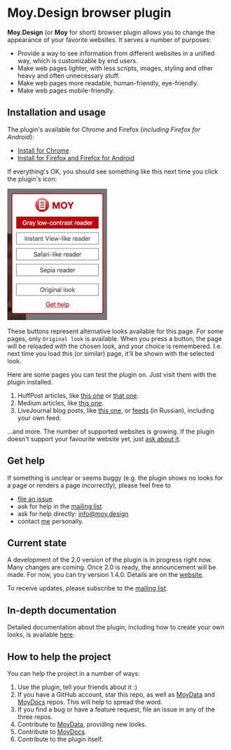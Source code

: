 # Moy.Design browser plugin

**Moy.Design** (or **Moy** for short) browser plugin allows you to change the appearance of your favorite websites. It serves a number of purposes:

* Provide a way to see information from different websites in a unified way, which is customizable by end users.
* Make web pages lighter, with less scripts, images, styling and other heavy and often unnecessary stuff.
* Make web pages more readable, human-friendly, eye-friendly.
* Make web pages mobile-friendly.

## Installation and usage

The plugin's available for Chrome and Firefox (*including Firefox for Android*):

* [Install for Chrome](https://chrome.google.com/webstore/detail/moydesign/kgepfphemgiidklhpnfoobmoieiglgon)
* [Install for Firefox and Firefox for Android](https://moy.design/extension/firefox)

If everything's OK, you should see something like this next time you click the plugin's icon:

<img src="https://raw.githubusercontent.com/MoyDesign/MoyDocs/master/docs/plugin-popup.png" height="300">

These buttons represent alternative looks available for this page. For some pages, only `Original look` is available. When you press a button, the page will be reloaded with the chosen look, and your choice is remembered. I.e. next time you load this (or similar) page, it'll be shown with the selected look.

Here are some pages you can test the plugin on. Just visit them with the plugin installed.

1. HuffPost articles, like [this one](https://www.huffingtonpost.com/entry/cottage-cheese-nutritional-benefits-yogurt_us_5b3a33cbe4b0f3c221a2e136) or [that one](https://www.huffingtonpost.com/entry/best-fast-food-fried-chicken_us_5b328c43e4b0cb56051ccaab?section=us_taste).
1. Medium articles, like [this one](https://medium.com/the-mission/if-you-only-read-a-few-books-in-2018-read-these-89d03fc149c6).
1. LiveJournal blog posts, like [this one](https://shakko-kitsune.livejournal.com/1281232.html), or [feeds](https://shakko-kitsune.livejournal.com/feed/) (in Russian), including your own feed.

...and more. The number of supported websites is growing. If the plugin doesn't support your favourite website yet, just [ask about it](#get-help).

## Get help

If something is unclear or seems buggy (e.g. the plugin shows no looks for a page or renders a page incorrectly), please feel free to

* [file an issue](https://github.com/MoyDesign/MoyPlugin/issues)
* ask for help in the [mailing list](https://groups.io/g/moy)
* ask for help directly: [info@moy.design](mailto:info@moy.design)
* contact [me](https://github.com/dsavenko) personally.

## Current state

A development of the 2.0 version of the plugin is in progress right now. Many changes are coming. Once 2.0 is ready, the announcement will be made. For now, you can try version 1.4.0. Details are on the [website](https://moy.design). 

To receive updates, please subscribe to the [mailing list](https://groups.io/g/moy).

## In-depth documentation

Detailed documentation about the plugin, including how to create your own looks, is available [here](https://github.com/MoyDesign/MoyDocs/blob/master/README.md#moydesign-documentation).

## How to help the project

You can help the project in a number of ways:

1. Use the plugin, tell your friends about it :)
1. If you have a GitHub account, star this repo, as well as [MoyData](https://github.com/MoyDesign/MoyData) and [MoyDocs](https://github.com/MoyDesign/MoyDocs) repos. This will help to spread the word.
1. If you find a bug or have a feature request, file an issue in any of the three repos.
1. Contribute to [MoyData](https://github.com/MoyDesign/MoyData), providing new looks.
1. Contribute to [MoyDocs](https://github.com/MoyDesign/MoyData).
1. Contribute to the plugin itself.
